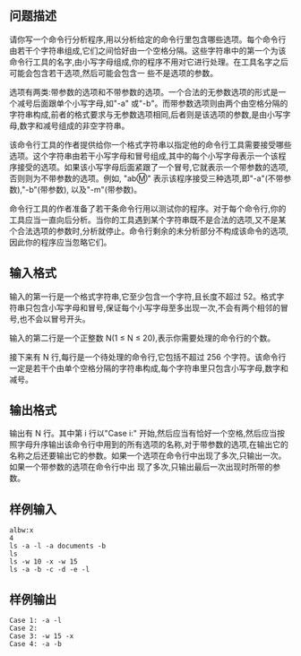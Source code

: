 ## 问题描述

	

请你写一个命令行分析程序,用以分析给定的命令行里包含哪些选项。每个命令行由若干个字符串组成,它们之间恰好由一个空格分隔。这些字符串中的第一个为该命令行工具的名字,由小写字母组成,你的程序不用对它进行处理。在工具名字之后可能会包含若干选项,然后可能会包含一 些不是选项的参数。

选项有两类:带参数的选项和不带参数的选项。一个合法的无参数选项的形式是一个减号后面跟单个小写字母,如"-a" 或"-b"。而带参数选项则由两个由空格分隔的字符串构成,前者的格式要求与无参数选项相同,后者则是该选项的参数,是由小写字母,数字和减号组成的非空字符串。

该命令行工具的作者提供给你一个格式字符串以指定他的命令行工具需要接受哪些选项。这个字符串由若干小写字母和冒号组成,其中的每个小写字母表示一个该程序接受的选项。如果该小写字母后面紧跟了一个冒号,它就表示一个带参数的选项,否则则为不带参数的选项。例如, "ab:m:" 表示该程序接受三种选项,即"-a"(不带参数),"-b"(带参数), 以及"-m"(带参数)。

命令行工具的作者准备了若干条命令行用以测试你的程序。对于每个命令行,你的工具应当一直向后分析。当你的工具遇到某个字符串既不是合法的选项,又不是某个合法选项的参数时,分析就停止。命令行剩余的未分析部分不构成该命令的选项,因此你的程序应当忽略它们。

	

## 输入格式

	

输入的第一行是一个格式字符串,它至少包含一个字符,且长度不超过 52。格式字符串只包含小写字母和冒号,保证每个小写字母至多出现一次,不会有两个相邻的冒号,也不会以冒号开头。

输入的第二行是一个正整数 N(1 ≤ N ≤ 20),表示你需要处理的命令行的个数。

接下来有 N 行,每行是一个待处理的命令行,它包括不超过 256 个字符。该命令行一定是若干个由单个空格分隔的字符串构成,每个字符串里只包含小写字母,数字和减号。

	

## 输出格式

	

输出有 N 行。其中第 i 行以"Case i:" 开始,然后应当有恰好一个空格,然后应当按照字母升序输出该命令行中用到的所有选项的名称,对于带参数的选项,在输出它的名称之后还要输出它的参数。如果一个选项在命令行中出现了多次,只输出一次。如果一个带参数的选项在命令行中出 现了多次,只输出最后一次出现时所带的参数。

	

## 样例输入

	
```
albw:x
4
ls -a -l -a documents -b
ls
ls -w 10 -x -w 15
ls -a -b -c -d -e -l
```

## 样例输出

```
Case 1: -a -l
Case 2:
Case 3: -w 15 -x
Case 4: -a -b
```
